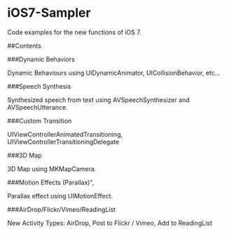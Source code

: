 iOS7-Sampler
============

Code examples for the new functions of iOS 7.

##Contents

###Dynamic Behaviors

Dynamic Behaviours using UIDynamicAnimator, UICollisionBehavior, etc...

###Speech Synthesis

Synthesized speech from text using AVSpeechSynthesizer and AVSpeechUtterance.

###Custom Transition

UIViewControllerAnimatedTransitioning, UIViewControllerTransitioningDelegate

###3D Map

3D Map using MKMapCamera.

###Motion Effects (Parallax)",

Parallax effect using UIMotionEffect.

###AirDrop/Flickr/Vimeo/ReadingList

New Activity Types: AirDrop, Post to Flickr / Vimeo, Add to ReadingList
